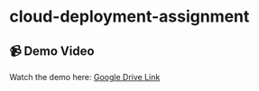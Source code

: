 # cloud-deployment-assignment

## 📹 Demo Video
Watch the demo here: [Google Drive Link](https://drive.google.com/file/d/1M6xkpR8u4OMtmn4tTuWmJOjolWFdiiao/view?usp=sharing)

